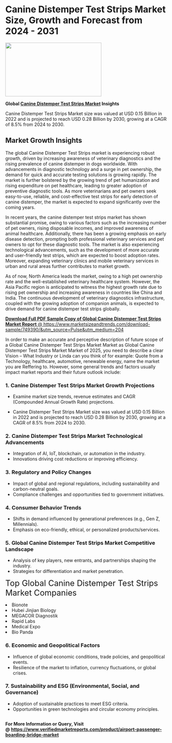 <H1>Canine Distemper Test Strips Market Size, Growth and Forecast from 2024 - 2031</H1><img class="aligncenter size-medium wp-image-584254" src="https://thirdeyenews.in/wp-content/uploads/2024/09/Global-Market-Research-300x168.jpeg" alt="" width="300" height="168" /><p><strong>Global&nbsp;<a href="https://www.marketsizeandtrends.com/download-sample/749390/&amp;utm_source=Pulse&amp;utm_medium=204">Canine Distemper Test Strips Market</a> Insights</strong></p><p>Canine Distemper Test Strips Market size was valued at USD 0.15 Billion in 2022 and is projected to reach USD 0.28 Billion by 2030, growing at a CAGR of 8.5% from 2024 to 2030.</p><p><h2>Market Growth Insights</h2> <p>The global Canine Distemper Test Strips market is experiencing robust growth, driven by increasing awareness of veterinary diagnostics and the rising prevalence of canine distemper in dogs worldwide. With advancements in diagnostic technology and a surge in pet ownership, the demand for quick and accurate testing solutions is growing rapidly. The market is further bolstered by the growing trend of pet humanization and rising expenditure on pet healthcare, leading to greater adoption of preventive diagnostic tools. As more veterinarians and pet owners seek easy-to-use, reliable, and cost-effective test strips for early detection of canine distemper, the market is expected to expand significantly over the coming years.</p> <p><a href="#"></a></p> <p>In recent years, the canine distemper test strips market has shown substantial promise, owing to various factors such as the increasing number of pet owners, rising disposable incomes, and improved awareness of animal healthcare. Additionally, there has been a growing emphasis on early disease detection, prompting both professional veterinary services and pet owners to opt for these diagnostic tools. The market is also experiencing technological advancements, such as the development of more accurate and user-friendly test strips, which are expected to boost adoption rates. Moreover, expanding veterinary clinics and mobile veterinary services in urban and rural areas further contributes to market growth.</p> <p>As of now, North America leads the market, owing to a high pet ownership rate and the well-established veterinary healthcare system. However, the Asia Pacific region is anticipated to witness the highest growth rate due to rising pet ownership and increasing awareness in countries like China and India. The continuous development of veterinary diagnostics infrastructure, coupled with the growing adoption of companion animals, is expected to drive demand for canine distemper test strips globally.</p> <p><a href="#"></p><p><span class=""><strong>Download Full PDF Sample Copy of Global Canine Distemper Test Strips Market Report</strong> @ <a href="https://www.marketsizeandtrends.com/download-sample/749390/&amp;utm_source=Pulse&amp;utm_medium=204" target="_blank">https://www.marketsizeandtrends.com/download-sample/749390/&amp;utm_source=Pulse&amp;utm_medium=204</a></span></p><p>In order to make an accurate and perceptive description of future scope of a Global&nbsp;Canine Distemper Test Strips Market Market as Global&nbsp;Canine Distemper Test Strips Market Market of 2025, you need to describe a clear Vision &ndash; What Industry or Linda can you think of for example: Quote from a Technology, healthcare, automotive, renewable energy, name the market you are Reffering to. However, some general trends and factors usually impact market reports and their future outlook include:</p><h3>1.&nbsp;<strong>Canine Distemper Test Strips Market Growth Projections</strong></h3><ul><li>Examine market size trends, revenue estimates and CAGR (Compounded Annual Growth Rate) projections.</li><li><p>Canine Distemper Test Strips Market size was valued at USD 0.15 Billion in 2022 and is projected to reach USD 0.28 Billion by 2030, growing at a CAGR of 8.5% from 2024 to 2030.</p></li></ul><h3>2.&nbsp;<strong>Canine Distemper Test Strips Market Technological Advancements</strong></h3><ul><li>Integration of AI, IoT, blockchain, or automation in the industry.</li><li>Innovations driving cost reductions or improving efficiency.</li></ul><h3>3.&nbsp;<strong>Regulatory and Policy Changes</strong></h3><ul><li>Impact of global and regional regulations, including sustainability and carbon-neutral goals.</li><li>Compliance challenges and opportunities tied to government initiatives.</li></ul><h3>4.&nbsp;<strong>Consumer Behavior Trends</strong></h3><ul><li>Shifts in demand influenced by generational preferences (e.g., Gen Z, Millennials).</li><li>Emphasis on eco-friendly, ethical, or personalized products/services.</li></ul><h3>5.&nbsp;<strong>Global Canine Distemper Test Strips Market Competitive Landscape</strong></h3><ul><li>Analysis of key players, new entrants, and partnerships shaping the industry.</li><li>Strategies for differentiation and market penetration.</li></ul><p data-pm-slice="1 1 []"><span style="color: inherit; font-family: inherit; font-size: 25px;">Top Global Canine Distemper Test Strips Market Companies</span></p><div class="" data-test-id=""><p><li>Bionote</li><li> Hubei Jinjian Biology</li><li> MEGACOR Diagnostik</li><li> Rapid Labs</li><li> Medical Expo</li><li> Bio Panda</li></p></div><h3>6.&nbsp;<strong>Economic and Geopolitical Factors</strong></h3><ul><li>Influence of global economic conditions, trade policies, and geopolitical events.</li><li>Resilience of the market to inflation, currency fluctuations, or global crises.</li></ul><h3>7.&nbsp;<strong>Sustainability and ESG (Environmental, Social, and Governance)</strong></h3><ul><li>Adoption of sustainable practices to meet ESG criteria.</li><li>Opportunities in green technologies and circular economy principles.</li></ul><h2><strong style="font-size: 14px;">For More Information or Query, Visit @&nbsp;</strong><a style="background-color: #ffffff; font-size: 14px;" href="https://www.marketsizeandtrends.com/report/canine-distemper-test-strips-market/" target="_blank">https://www.verifiedmarketreports.com/product/airport-passenger-boarding-bridge-market</a></h2>
